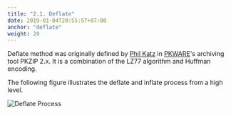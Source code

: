 ```yaml
---
title: "2.1. Deflate"
date: 2019-01-04T20:55:57+07:00
anchor: "deflate"
weight: 20
---
```


Deflate method was originally defined by [Phil Katz](https://en.wikipedia.org/wiki/Phil_Katz) in [PKWARE](http://www.pkware.com/)'s archiving tool PKZIP 2.x. It is a combination of the <bold>LZ77 algorithm</bold> and <bold>Huffman encoding</bold>. 

The following figure illustrates the deflate and inflate process from a high level.


![Deflate Process](/deflate_process.png)